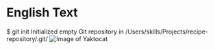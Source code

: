 # English Text
$ git init
Initialized empty Git repository in /Users/skills/Projects/recipe-repository/.git/
![Image of Yaktocat](https://octodex.github.com/images/yaktocat.png)
